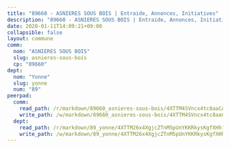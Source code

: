 ```yaml
---
title: "89660 - ASNIERES SOUS BOIS | Entraide, Annonces, Initiatives"
description: "89660 - ASNIERES SOUS BOIS | Entraide, Annonces, Initiatives"
date: 2020-01-11T14:09:21+09:00
collapsible: false
layout: commune
comm:
  nom: "ASNIERES SOUS BOIS"
  slug: asnieres-sous-bois
  cp: "89660"
dept:
  nom: "Yonne"
  slug: yonne
  num: "89"
peerpad:
  comm:
    read_path: /r/markdown/89660_asnieres-sous-bois/4XTTM4SVncx4tc8aaCAfLT7sqA3FMCT62juHkgk1VD2oiqCfM
    write_path: /w/markdown/89660_asnieres-sous-bois/4XTTM4SVncx4tc8aaCAfLT7sqA3FMCT62juHkgk1VD2oiqCfM-K3TgUakug1m7JXrtMfdP4yaU6sz3bVcjn8NPZq17ZhPtN9W7N47VsawRNmvECA2hkkudwoVKKcT2EcRQXpEvooNDvdR3sTNZk49SMWSatLPPGHY5spwKypoUb4e9iDpuBdo5ogf5
  dept:
    read_path: /r/markdown/89_yonne/4XTTM26x4XgjcZTnM5pUnYKKRkysKgfXHh1wiigoPHqn9LDKB
    write_path: /w/markdown/89_yonne/4XTTM26x4XgjcZTnM5pUnYKKRkysKgfXHh1wiigoPHqn9LDKB-K3TgU4xaMVqzoRnPJNyddApuMoWvJyHL35bzooauYvdhG3MLg3ikjpoueq9BDtqVP4hJBQxpPxix2gohzXyST9tZPnEkyXpDMdHiAFpx7EU6e8WgvFk7NPsBQepM8o13bG9dyqq7
---
```


